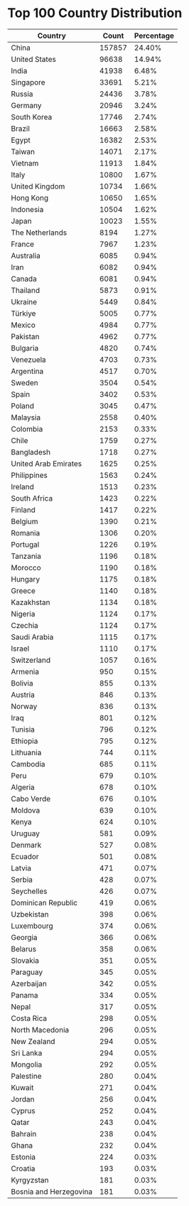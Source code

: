 # Top 100 Country Distribution
| Country | Count | Percentage |
|----|----|----|
| China | 157857 | 24.40% |
| United States | 96638 | 14.94% |
| India | 41938 | 6.48% |
| Singapore | 33691 | 5.21% |
| Russia | 24436 | 3.78% |
| Germany | 20946 | 3.24% |
| South Korea | 17746 | 2.74% |
| Brazil | 16663 | 2.58% |
| Egypt | 16382 | 2.53% |
| Taiwan | 14071 | 2.17% |
| Vietnam | 11913 | 1.84% |
| Italy | 10800 | 1.67% |
| United Kingdom | 10734 | 1.66% |
| Hong Kong | 10650 | 1.65% |
| Indonesia | 10504 | 1.62% |
| Japan | 10023 | 1.55% |
| The Netherlands | 8194 | 1.27% |
| France | 7967 | 1.23% |
| Australia | 6085 | 0.94% |
| Iran | 6082 | 0.94% |
| Canada | 6081 | 0.94% |
| Thailand | 5873 | 0.91% |
| Ukraine | 5449 | 0.84% |
| Türkiye | 5005 | 0.77% |
| Mexico | 4984 | 0.77% |
| Pakistan | 4962 | 0.77% |
| Bulgaria | 4820 | 0.74% |
| Venezuela | 4703 | 0.73% |
| Argentina | 4517 | 0.70% |
| Sweden | 3504 | 0.54% |
| Spain | 3402 | 0.53% |
| Poland | 3045 | 0.47% |
| Malaysia | 2558 | 0.40% |
| Colombia | 2153 | 0.33% |
| Chile | 1759 | 0.27% |
| Bangladesh | 1718 | 0.27% |
| United Arab Emirates | 1625 | 0.25% |
| Philippines | 1563 | 0.24% |
| Ireland | 1513 | 0.23% |
| South Africa | 1423 | 0.22% |
| Finland | 1417 | 0.22% |
| Belgium | 1390 | 0.21% |
| Romania | 1306 | 0.20% |
| Portugal | 1226 | 0.19% |
| Tanzania | 1196 | 0.18% |
| Morocco | 1190 | 0.18% |
| Hungary | 1175 | 0.18% |
| Greece | 1140 | 0.18% |
| Kazakhstan | 1134 | 0.18% |
| Nigeria | 1124 | 0.17% |
| Czechia | 1124 | 0.17% |
| Saudi Arabia | 1115 | 0.17% |
| Israel | 1110 | 0.17% |
| Switzerland | 1057 | 0.16% |
| Armenia | 950 | 0.15% |
| Bolivia | 855 | 0.13% |
| Austria | 846 | 0.13% |
| Norway | 836 | 0.13% |
| Iraq | 801 | 0.12% |
| Tunisia | 796 | 0.12% |
| Ethiopia | 795 | 0.12% |
| Lithuania | 744 | 0.11% |
| Cambodia | 685 | 0.11% |
| Peru | 679 | 0.10% |
| Algeria | 678 | 0.10% |
| Cabo Verde | 676 | 0.10% |
| Moldova | 639 | 0.10% |
| Kenya | 624 | 0.10% |
| Uruguay | 581 | 0.09% |
| Denmark | 527 | 0.08% |
| Ecuador | 501 | 0.08% |
| Latvia | 471 | 0.07% |
| Serbia | 428 | 0.07% |
| Seychelles | 426 | 0.07% |
| Dominican Republic | 419 | 0.06% |
| Uzbekistan | 398 | 0.06% |
| Luxembourg | 374 | 0.06% |
| Georgia | 366 | 0.06% |
| Belarus | 358 | 0.06% |
| Slovakia | 351 | 0.05% |
| Paraguay | 345 | 0.05% |
| Azerbaijan | 342 | 0.05% |
| Panama | 334 | 0.05% |
| Nepal | 317 | 0.05% |
| Costa Rica | 298 | 0.05% |
| North Macedonia | 296 | 0.05% |
| New Zealand | 294 | 0.05% |
| Sri Lanka | 294 | 0.05% |
| Mongolia | 292 | 0.05% |
| Palestine | 280 | 0.04% |
| Kuwait | 271 | 0.04% |
| Jordan | 256 | 0.04% |
| Cyprus | 252 | 0.04% |
| Qatar | 243 | 0.04% |
| Bahrain | 238 | 0.04% |
| Ghana | 232 | 0.04% |
| Estonia | 224 | 0.03% |
| Croatia | 193 | 0.03% |
| Kyrgyzstan | 181 | 0.03% |
| Bosnia and Herzegovina | 181 | 0.03% |
